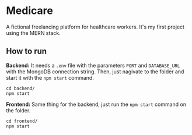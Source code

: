 Medicare
======

A fictional freelancing platform for healthcare workers. It's my first project using the MERN stack.


## How to run

**Backend:**
It needs a `.env` file with the parameters `PORT` and `DATABASE_URL` with the MongoDB connection string. Then, just nagivate to the folder and start it with the `npm start` command.

    cd backend/
    npm start


**Frontend:** Same thing for the backend, just run the `npm start` command on the folder.

    cd frontend/
    npm start
